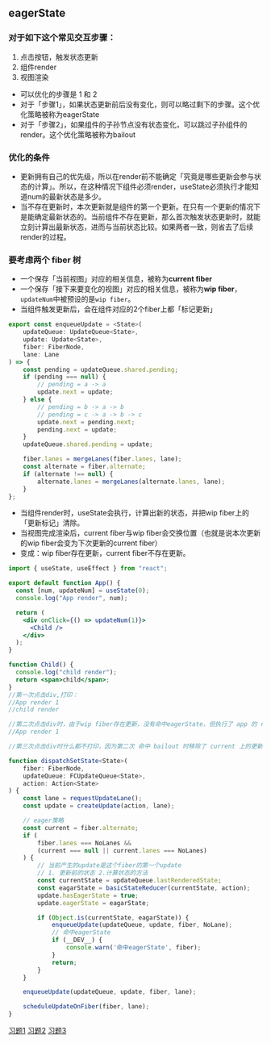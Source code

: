 ## eagerState

### 对于如下这个常见交互步骤：
1. 点击按钮，触发状态更新
2. 组件render
3. 视图渲染

- 可以优化的步骤是 1 和 2
- 对于「步骤1」，如果状态更新前后没有变化，则可以略过剩下的步骤。这个优化策略被称为eagerState
- 对于「步骤2」，如果组件的子孙节点没有状态变化，可以跳过子孙组件的render。这个优化策略被称为bailout

### 优化的条件
- 更新拥有自己的优先级，所以在render前不能确定「究竟是哪些更新会参与状态的计算」。所以，在这种情况下组件必须render，useState必须执行才能知道num的最新状态是多少。
- 当不存在更新时，本次更新就是组件的第一个更新。在只有一个更新的情况下是能确定最新状态的。当前组件不存在更新，那么首次触发状态更新时，就能立刻计算出最新状态，进而与当前状态比较。如果两者一致，则省去了后续render的过程。

### 要考虑两个 fiber 树
- 一个保存「当前视图」对应的相关信息，被称为**current fiber**
- 一个保存「接下来要变化的视图」对应的相关信息，被称为**wip fiber**，`updateNum`中被预设的是`wip fiber`。
- 当组件触发更新后，会在组件对应的2个fiber上都「标记更新」
```ts {.line-numbers highlight=[20-23]}
export const enqueueUpdate = <State>(
	updateQueue: UpdateQueue<State>,
	update: Update<State>,
	fiber: FiberNode,
	lane: Lane
) => {
	const pending = updateQueue.shared.pending;
	if (pending === null) {
		// pending = a -> a
		update.next = update;
	} else {
		// pending = b -> a -> b
		// pending = c -> a -> b -> c
		update.next = pending.next;
		pending.next = update;
	}
	updateQueue.shared.pending = update;

	fiber.lanes = mergeLanes(fiber.lanes, lane);
	const alternate = fiber.alternate;
	if (alternate !== null) {
		alternate.lanes = mergeLanes(alternate.lanes, lane);
	}
};
```
- 当组件render时，useState会执行，计算出新的状态，并把wip fiber上的「更新标记」清除。
- 当视图完成渲染后，current fiber与wip fiber会交换位置（也就是说本次更新的wip fiber会变为下次更新的current fiber）
- 变成：wip fiber存在更新，current fiber不存在更新。



```jsx
import { useState, useEffect } from "react";

export default function App() {
  const [num, updateNum] = useState(0);
  console.log("App render", num);

  return (
    <div onClick={() => updateNum(1)}>
      <Child />
    </div>
  );
}

function Child() {
  console.log("child render");
  return <span>child</span>;
}
//第一次点击div,打印：
//App render 1
//child render 

//第二次点击div时，由于wip fiber存在更新，没有命中eagerState，但执行了 app 的 render，命中了 state 相等的 bailout
//App render 1

//第三次点击div时什么都不打印，因为第二次 命中 bailout 时移除了 current 上的更新 lane，所以第三次点击命中 eigerState
```

```ts {.line-numbers highlight=[11-14]}
function dispatchSetState<State>(
	fiber: FiberNode,
	updateQueue: FCUpdateQueue<State>,
	action: Action<State>
) {
	const lane = requestUpdateLane();
	const update = createUpdate(action, lane);

	// eager策略
	const current = fiber.alternate;
	if (
		fiber.lanes === NoLanes &&
		(current === null || current.lanes === NoLanes)
	) {
		// 当前产生的update是这个fiber的第一个update
		// 1. 更新前的状态 2.计算状态的方法
		const currentState = updateQueue.lastRenderedState;
		const eagarState = basicStateReducer(currentState, action);
		update.hasEagerState = true;
		update.eagerState = eagarState;

		if (Object.is(currentState, eagarState)) {
			enqueueUpdate(updateQueue, update, fiber, NoLane);
			// 命中eagerState
			if (__DEV__) {
				console.warn('命中eagerState', fiber);
			}
			return;
		}
	}

	enqueueUpdate(updateQueue, update, fiber, lane);

	scheduleUpdateOnFiber(fiber, lane);
}
```

[习题1](https://juejin.cn/post/7103831309767671816?share_token=2efecc3a-2185-42d2-9153-784d2f434a46)
[习题2](https://juejin.cn/post/7355394311674445876?searchId=2024041610351131C6761B182B90001A55#heading-3)
[习题3](https://zhuanlan.zhihu.com/p/652752827)

